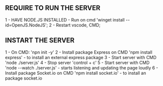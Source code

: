 ## REQUIRE TO RUN THE SERVER

1 - HAVE NODE.JS INSTALLED - Run on cmd 'winget install --id=OpenJS.NodeJS';
2 - Restart vscode, CMD;


## INSTART THE SERVER
1 - On CMD: 'npn init -y'
2 - Install package Express on CMD 'npm install express' - to install an external express package
3 - Start server with CMD 'node ./server.js'
4 - Stop server 'control + c'
5 - Start server with CMD 'node --watch ./server.js' - starts listening and updating the page loudly
6 - Install package Socket.io on CMD 'npm install socket.io' - to install an package socket.io
